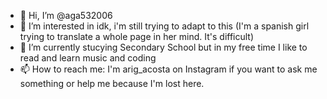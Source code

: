 - 👋 Hi, I’m @aga532006
- 👀 I’m interested in idk, i'm still trying to adapt to this (I'm a spanish girl trying to translate a whole page in her mind. It's difficult)
- 🌱 I’m currently stucying Secondary School but in my free time I like to read and learn music and coding
- 📫 How to reach me: I'm arig_acosta on Instagram if you want to ask me something or help me because I'm lost here.
